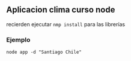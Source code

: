 

## Aplicacion clima curso node

recierden ejecutar ```nmp install``` para las librerías

### Ejemplo
```
node app -d "Santiago Chile"
```
